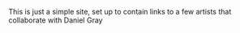 This is just a simple site, set up to contain links to a few artists that collaborate with Daniel Gray
